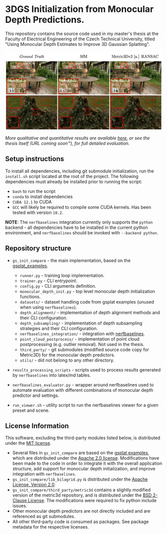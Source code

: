 # 3DGS Initialization from Monocular Depth Predictions.

This repository contains the source code used in my master's thesis at the Faculty of Electrical Engineering of the Czech Technical University, titled "Using Monocular Depth Estimates to Improve 3D Gaussian Splatting".

![Select qualitative results](qualitative_results.png)

*More qualitative and quantitative results are available [here](results.md), or see the thesis itself (URL coming soon™), for full detailed evaluation.*

## Setup instructions

To install all dependencies, including git submodule initialization, run the `install.sh` script located at the root of the project. The following dependencies must already be installed prior to running the script:
- `bash` to run the script
- `conda` to install dependencies
- `CUDA 12.1` to CUDA
- `GCC` will likely be required to compile some CUDA kernels. Has been tested with version `10.2`.

**NOTE**: The `nerfbaselines` integration currently only supports the `python` backend - all dependencies have to be installed in the current python environment, and `nerfbaselines` should be invoked with `--backend python`.

## Repository structure
- `gs_init_compare` - the main implementation, based on the [gsplat_examples](https://github.com/nerfstudio-project/gsplat/tree/main/examples).
    - `runner.py` - training loop implementation.
    - `trainer.py` - CLI entrypoint.
    - `config.py` - CLI arguments definition.
    - `monocular_depth_init.py` - top level monocular depth initialization functions.
    - `datasets/` - dataset handling code from gsplat examples (unused when using `nerfbaselines`).
    - `depth_alignment/` - implementation of depth alignment methods and their CLI configuration.
    - `depth_subsampling/` - implementation of depth subsampling strategies and their CLI configuration.
    - `nerfbaselines_integration/` - integration with [nerfbaselines](https://nerfbaselines.github.io/).
    - `point_cloud_postprocess/` - implementation of point cloud postprocessing (e.g. outlier removal). Not used in the thesis.
    - `third_party/` - git submodules (modified source code copy for Metric3D) for the monocular depth predictors.
    - `utils/` - did not belong to any other directory.

- `results_processing_scripts` - scripts used to process results generated by `nerfbaselines` into latex/md tables.
- `nerfbaselines_evaluator.py` - wrapper around nerfbaselines used to automate evaluation with different combinations of monocular depth predictor and settings.
- `run_viewer.sh` - utility script to run the nerfbaselines viewer for a given preset and scene.


## License Information

This software, excluding the third-party modules listed below, is distributed under the [MIT license](LICENSE).

- Several files in `gs_init_compare` are based on the [gsplat examples](https://github.com/nerfstudio-project/gsplat/tree/main/examples), which 
are distributed under the [Apache 2.0 license](gs_init_compare/LICENSE_gsplat_examples). Modifications have been made to the code in order to integrate it with 
the overall application structure, add support for monocular depth initialization, and improve integration with `nerfbaselines`.
- `gs_init_compare/lib_bilagrid.py` is distributed under the [Apache License, Version 2.0](http://www.apache.org/licenses/LICENSE-2.0).
- `gs_init_compare/third_party/metric3d` contains a slightly modified version of the metric3d repository, and is distributed under the [BSD 2-Clause License](gs_init_compare/third_party/metric3d/LICENSE). The modifications were required to fix python include issues.
- Other monocular depth predictors are not directly included and are referenced as git submodules.
- All other third-party code is consumed as packages. See package metadata for the respective licenses.
